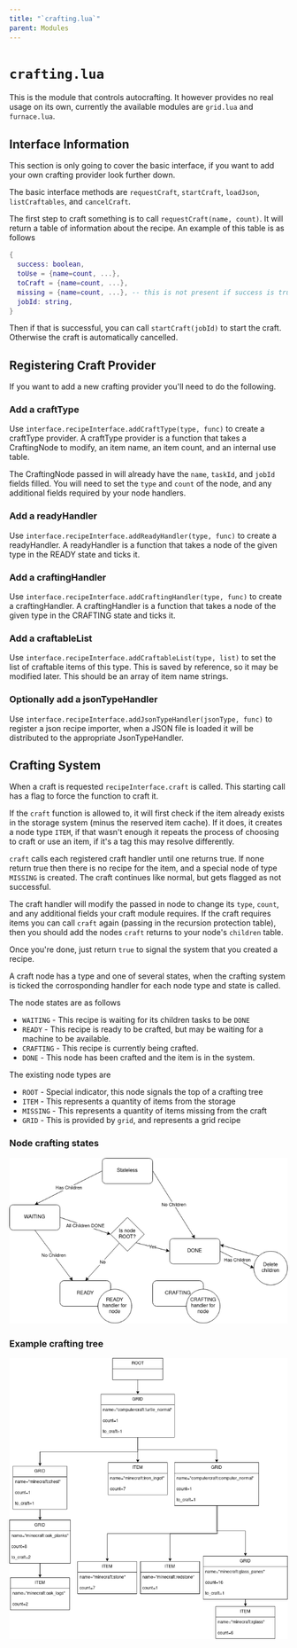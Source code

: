 ```yaml
---
title: "`crafting.lua`"
parent: Modules
---
```


# `crafting.lua`

This is the module that controls autocrafting. It however provides no real usage on its own, currently the available modules are `grid.lua` and `furnace.lua`.

## Interface Information

This section is only going to cover the basic interface, if you want to add your own crafting provider look further down.

The basic interface methods are `requestCraft`, `startCraft`, `loadJson`, `listCraftables`, and `cancelCraft`.

The first step to craft something is to call `requestCraft(name, count)`. It will return a table of information about the recipe. An example of this table is as follows

```lua
{
  success: boolean,
  toUse = {name=count, ...},
  toCraft = {name=count, ...},
  missing = {name=count, ...}, -- this is not present if success is true
  jobId: string,
}
```

Then if that is successful, you can call `startCraft(jobId)` to start the craft. Otherwise the craft is automatically cancelled.

## Registering Craft Provider

If you want to add a new crafting provider you'll need to do the following.

### Add a craftType

Use `interface.recipeInterface.addCraftType(type, func)` to create a craftType provider. A craftType provider is a function that takes a CraftingNode to modify, an item name, an item count, and an internal use table.

The CraftingNode passed in will already have the `name`, `taskId`, and `jobId` fields filled. You will need to set the `type` and `count` of the node, and any additional fields required by your node handlers.

### Add a readyHandler

Use `interface.recipeInterface.addReadyHandler(type, func)` to create a readyHandler. A readyHandler is a function that takes a node of the given type in the READY state and ticks it.

### Add a craftingHandler

Use `interface.recipeInterface.addCraftingHandler(type, func)` to create a craftingHandler. A craftingHandler is a function that takes a node of the given type in the CRAFTING state and ticks it.

### Add a craftableList

Use `interface.recipeInterface.addCraftableList(type, list)` to set the list of craftable items of this type. This is saved by reference, so it may be modified later. This should be an array of item name strings.

### Optionally add a jsonTypeHandler

Use `interface.recipeInterface.addJsonTypeHandler(jsonType, func)` to register a json recipe importer, when a JSON file is loaded it will be distributed to the appropriate JsonTypeHandler.

## Crafting System

When a craft is requested `recipeInterface.craft` is called. This starting call has a flag to force the function to craft it.

If the `craft` function is allowed to, it will first check if the item already exists in the storage system (minus the reserved item cache). If it does, it creates a node type `ITEM`, if that wasn't enough it repeats the process of choosing to craft or use an item, if it's a tag this may resolve differently.

`craft` calls each registered craft handler until one returns true. If none return true then there is no recipe for the item, and a special node of type `MISSING` is created. The craft continues like normal, but gets flagged as not successful.

The craft handler will modify the passed in node to change its `type`, `count`, and any additional fields your craft module requires. If the craft requires items you can call `craft` again (passing in the recursion protection table), then you should add the nodes `craft` returns to your node's `children` table.

Once you're done, just return `true` to signal the system that you created a recipe.

A craft node has a type and one of several states, when the crafting system is ticked the corrosponding handler for each node type and state is called.

The node states are as follows

- `WAITING` - This recipe is waiting for its children tasks to be `DONE`
- `READY` - This recipe is ready to be crafted, but may be waiting for a machine to be available.
- `CRAFTING` - This recipe is currently being crafted.
- `DONE` - This node has been crafted and the item is in the system.

The existing node types are

- `ROOT` - Special indicator, this node signals the top of a crafting tree
- `ITEM` - This represents a quantity of items from the storage
- `MISSING` - This represents a quantity of items missing from the craft
- `GRID` - This is provided by `grid`, and represents a grid recipe

### Node crafting states

![Crafting Node States](/docs/assets/crafting_node_states.png)

### Example crafting tree

![Example Crafting Tree](/docs/assets/example_crafting_tree.png)
